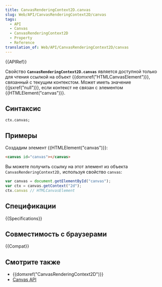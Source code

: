 ```yaml
---
title: CanvasRenderingContext2D.canvas
slug: Web/API/CanvasRenderingContext2D/canvas
tags:
  - API
  - Canvas
  - CanvasRenderingContext2D
  - Property
  - Reference
translation_of: Web/API/CanvasRenderingContext2D/canvas
---
```

{{APIRef}}

Свойство **`CanvasRenderingContext2D.canvas`** является доступной только для чтения ссылкой на объект {{domxref("HTMLCanvasElement")}}, связанный с текущим контекстом. Может иметь значение {{jsxref("null")}}, если контекст не связан с элементом {{HTMLElement("canvas")}}.

## Синтаксис

```
ctx.canvas;
```

## Примеры

Создадим элемент {{HTMLElement("canvas")}}:

```html
<canvas id="canvas"></canvas>
```

Вы можете получить ссылку на этот элемент из объекта `CanvasRenderingContext2D,` используя свойство `canvas`:

```js
var canvas = document.getElementById("canvas");
var ctx = canvas.getContext("2d");
ctx.canvas // HTMLCanvasElement
```

## Спецификации

{{Specifications}}

## Совместимость с браузерами

{{Compat}}

## Смотрите также

- {{domxref("CanvasRenderingContext2D")}}
- [Canvas API](/ru/docs/Web/API/Canvas_API)
